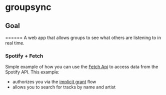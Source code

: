 # groupsync
## Goal
======
A web app that allows groups to see what others are listening to in real time.

### Spotify + Fetch
Simple example of how you can use the [Fetch Api](https://developer.mozilla.org/en-US/docs/Web/API/Fetch_API) to access data from the Spotify API. This example:
- authorizes you via the [implicit grant](https://developer.spotify.com/documentation/general/guides/authorization-guide/) flow
- allows you to search for tracks by name and artist


